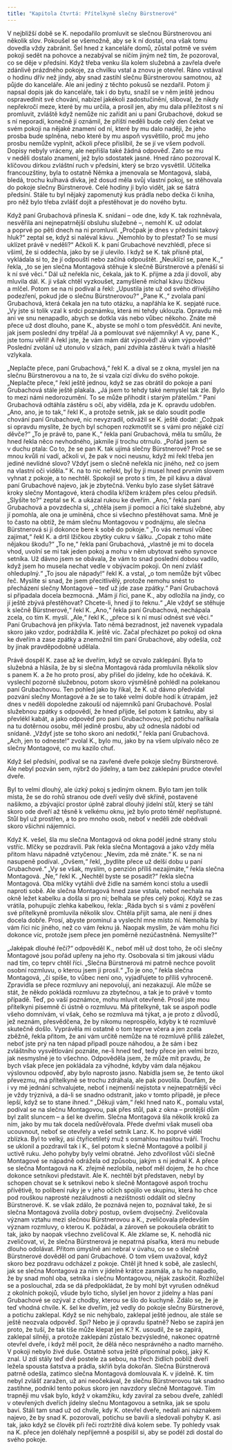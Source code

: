 ```yaml
---
title: "Kapitola čtvrtá: Přítelkyně slečny Bürstnerové"
---
```


V nejbližší době se K. nepodařilo promluvit se slečnou Bürstnerovou ani několik slov.
Pokoušel se všemožně, aby se k ní dostal, ona však tomu dovedla vždy zabránit.
Šel hned z kanceláře domů, zůstal potmě ve svém pokoji sedět na pohovce a nezabýval se ničím jiným než tím, že pozoroval, co se děje v předsíni.
Když třeba venku šla kolem služebná a zavřela dveře zdánlivě prázdného pokoje, za chvilku vstal a znovu je otevřel.
Ráno vstával o hodinu dřív než jindy, aby snad zastihl slečnu Bürstnerovou samotnou, až půjde do kanceláře.
Ale ani jediný z těchto pokusů se nezdařil.
Potom jí napsal dopis jak do kanceláře, tak i do bytu, snažil se v něm ještě jednou ospravedlnit své chování, nabízel jakékoli zadostučinění, sliboval, že nikdy nepřekročí meze, které by mu určila, a prosil jen, aby mu dala příležitost s ní promluvit, zvláště když nemůže nic zařídit ani u paní Grubachové, dokud se s ní neporadí, konečně jí oznámil, že příští neděli bude celý den čekat ve svém pokoji na nějaké znamení od ní, které by mu dalo naději, že jeho prosba bude splněna, nebo které by mu aspoň vysvětlilo, proč mu jeho prosbu nemůže vyplnit, ačkoli přece přislíbil, že se jí ve všem podvolí.
Dopisy nebyly vráceny, ale nepřišla také žádná odpověď.
Zato se mu v neděli dostalo znamení, jež bylo sdostatek jasné.
Hned ráno pozoroval K. klíčovou dírkou zvláštní ruch v předsíni, který se brzo vysvětlil.
Učitelka francouzštiny, byla to ostatně Němka a jmenovala se Montagová, slabá, bledá, trochu kulhavá dívka, jež dosud měla svůj vlastní pokoj, se stěhovala do pokoje slečny Bürstnerové.
Celé hodiny ji bylo vidět, jak se šátrá předsíní.
Stále tu byl nějaký zapomenutý kus prádla nebo dečka či kniha, pro něž bylo třeba zvlášť dojít a přestěhovat je do nového bytu.

Když paní Grubachová přinesla K. snídani – ode dne, kdy K. tak rozhněvala, nesvěřila ani nejnepatrnější obsluhu služebné –, nemohl K. už odolat a poprvé po pěti dnech na ni promluvil.
„Proč­pak je dnes v předsíni takový hluk?“ zeptal se, když si naléval kávu.
„Nemohlo by to přestat? To se musí uklízet právě v neděli?“ Ačkoli K. k paní Grubachové nevzhlédl, přece si všiml, že si oddechla, jako by se jí ulevilo.
I když se K. tak přísně ptal, vykládala si to, že jí odpouští nebo začíná odpouštět.
„Neuklízí se, pane K.,“ řekla, „to se jen slečna Montagová stěhuje k slečně Bürstnerové a přenáší si k ní své věci.“
Dál už neřekla nic, čekala, jak to K. přijme a zda jí dovolí, aby mluvila dál.
K. ji však chtěl vyzkoušet, zamyšleně míchal kávu lžičkou a mlčel.
Potom se na ni podíval a řekl: „Upustila jste už od svého dřívějšího podezření, pokud jde o slečnu Bürstnerovou?“
„Pane K.,“ zvolala paní Grubachová, která čekala jen na tuto otázku, a napřáhla ke K. sepjaté ruce. „Vy jste si tolik vzal k srdci poznámku, která mi tehdy uklouzla.
Opravdu mě ani ve snu nenapadlo, abych se dotkla vás nebo vůbec někoho.
Znáte mě přece už dost dlouho, pane K., abyste se mohl o tom přesvědčit.
Ani nevíte, jak jsem poslední dny trpěla! Já a pomlouvat své nájemníky!
A vy, pane K., jste tomu věřil! A řekl jste, že vám mám dát výpověď! Já vám výpověď!“
Poslední zvolání už utonulo v slzách, paní zdvihla zástěru k tváři a hlasitě vzlykala.

„Neplačte přece, paní Grubachová,“ řekl K. a díval se z okna, myslel jen na slečnu Bürstnerovou a na to, že si vzala cizí dívku do svého pokoje.
„Neplačte přece,“ řekl ještě jednou, když se zas obrátil do pokoje a paní Grubachová stále ještě plakala.
„Já jsem to tehdy také nemyslel tak zle.
Bylo to mezi námi nedorozumění.
To se může přihodit i starým přátelům.“
Paní Grubachová odtáhla zástěru s očí, aby viděla, zda je K. opravdu udobřen.
„Ano, ano, je to tak,“
řekl K., a protože setník, jak se dalo soudit podle chování paní Grubachové, nic nevyzradil, odvážil se K. ještě dodat: „Cožpak si opravdu myslíte, že bych byl schopen rozkmotřit se s vámi pro nějaké cizí děvče?“
„To je právě to, pane K.,“ řekla paní Grubachová, měla tu smůlu, že hned řekla něco nevhodného, jakmile jí trochu otrnulo.
„Pořád jsem se v duchu ptala: Co to, že se pan K. tak ujímá slečny Bürstnerové? Proč se se mnou kvůli ní vadí, ačkoli ví, že pak v noci neusnu, když mi řekl třeba jen jediné nevlídné slovo? Vždyť jsem o slečně neřekla nic jiného, než co jsem na vlastní oči viděla.“
K. na to nic neřekl, byl by ji musel hned prvním slovem vyhnat z pokoje, a to nechtěl.
Spokojil se proto s tím, že pil kávu a dával paní Grubachové najevo, jak je zbytečná.
Venku bylo zase slyšet šátravé kroky slečny Montagové, která chodila křížem krážem přes celou předsíň.
„Slyšíte to?“ zeptal se K. a ukázal rukou ke dveřím.
„Ano,“ řekla paní Grubachová a povzdechla si, „chtěla jsem jí pomoci a říci také služebné, aby jí pomohla, ale ona je umíněná, chce si všechno přestěhovat sama.
Mně je to často na obtíž, že mám slečnu Montagovou v podnájmu, ale slečna Bürstnerová si ji dokonce bere k sobě do pokoje.“
„To vás nemusí vůbec zajímat,“ řekl K. a drtil lžičkou zbytky cukru v šálku.
„Copak z toho máte nějakou škodu?“ „To ne,“ řekla paní Grubachová, „vlastně je mi to docela vhod, uvolní se mi tak jeden pokoj a mohu v něm ubytovat svého synovce setníka.
Už dávno jsem se obávala, že vám to snad poslední dobou vadilo, když jsem ho musela nechat vedle v obývacím pokoji.
On není zvlášť ohleduplný.“
„To jsou ale nápady!“ řekl K. a vstal, „o tom nemůže být vůbec řeč.
Myslíte si snad, že jsem přecitlivělý, protože nemohu snést to přecházení slečny Montagové – teď už jde zase zpátky.“
Paní Grubachová si připadala docela bezmocná.
„Mám jí říci, pane K., aby odložila na jindy, co jí ještě zbývá přestěhovat? Chcete-li, hned jí to řeknu.“
„Ale vždyť se stěhuje k slečně Bürstnerové,“ řekl K. „Ano,“ řekla paní Grubachová, nechápala zcela, co tím K. myslí. „Ale,“ řekl K., „přece si k ní musí odnést své věci.“
Paní Grubachová jen přikývla.
Tato němá bezradnost, jež navenek vypadala skoro jako vzdor, podráždila K. ještě víc. Začal přecházet po pokoji od okna ke dveřím a zase zpátky a znemožnil tím paní Grubachové, aby odešla, což by jinak pravděpodobně udělala.

Právě dospěl K. zase až ke dveřím, když se ozvalo zaklepání.
Byla to služebná a hlásila, že by si slečna Montagová ráda promluvila několik slov s panem K. a že ho proto prosí, aby přišel do jídelny, kde ho očekává.
K. vyslechl pozorně služebnou, potom skoro výsměšně pohlédl na polekanou paní Grubachovou.
Ten pohled jako by říkal, že K. už dávno předvídal pozvání slečny Montagové a že se to také velmi dobře hodí k útrapám, jež dnes v neděli dopoledne zakouší od nájemníků paní Grubachové.
Poslal služebnou zpátky s odpovědí, že hned přijde, šel potom k šatníku, aby si převlékl kabát, a jako odpověď pro paní Grubachovou, jež potichu naříkala na tu dotěrnou osobu, měl jedině prosbu, aby už odnesla nádobí od snídaně.
„Vždyť jste se toho skoro ani nedotkl,“ řekla paní Grubachová.
„Ach, jen to odneste!“
zvolal K., bylo mu, jako by na všem ulpívalo něco ze slečny Montagové, co mu kazilo chuť.

Když šel předsíní, podíval se na zavřené dveře pokoje slečny Bürstnerové.
Ale nebyl pozván sem, nýbrž do jídelny, a tam bez zaklepání prudce otevřel dveře.

Byl to velmi dlouhý, ale úzký pokoj s jediným oknem.
Bylo tam jen tolik místa, že se do rohů stranou ode dveří vešly dvě skříně, postavené našikmo, a zbývající prostor úplně zabral dlouhý jídelní stůl, který se táhl skoro ode dveří až těsně k velkému oknu, jež bylo proto téměř nepřístupné.
Stůl byl už prostřen, a to pro mnoho osob, neboť v neděli zde obědvali skoro všichni nájemníci.

Když K. vešel, šla mu slečna Montagová od okna podél jedné strany stolu vstříc.
Mlčky se pozdravili.
Pak řekla slečna Montagová a jako vždy měla přitom hlavu nápadně vztyčenou: „Nevím, zda mě znáte.“
K. se na ni nasupeně podíval.
„Ovšem,“ řekl, „bydlíte přece už delší dobu u paní Grubachové.“
„Vy se však, myslím, o penzión příliš nezajímáte,“ řekla slečna Montagová.
„Ne,“ řekl K. „Nechtěl byste se posadit?“ řekla slečna Montagová.
Oba mlčky vytáhli dvě židle na samém konci stolu a usedli naproti sobě.
Ale slečna Montagová hned zase vstala, neboť nechala na okně ležet kabelku a došla si pro ni; belhala se přes celý pokoj.
Když se zas vrátila, pohupujíc zlehka kabelkou, řekla: „Ráda bych si s vámi z pověření své přítelkyně promluvila několik slov.
Chtěla přijít sama, ale není jí dnes docela dobře.
Prosí, abyste prominul a vyslechl mne místo ní.
Nemohla by vám říci nic jiného, než co vám řeknu já.
Naopak myslím, že vám mohu říci dokonce víc, protože jsem přece jen poměrně nezúčastněná.
Nemyslíte?“

„Jaképak dlouhé řeči?“
odpověděl K., neboť měl už dost toho, že oči slečny Montagové jsou pořád upřeny na jeho rty.
Osobovala si tím jakousi vládu nad tím, co teprv chtěl říci.
„Slečna Bürstnerová mi patrně nechce povolit osobní rozmluvu, o kterou jsem ji prosil.“
„To je ono,“ řekla slečna Montagová, „či spíše, to vůbec není ono, vyjadřujete to příliš vyhroceně.
Zpravidla se přece rozmluvy ani nepovolují, ani nezakazují.
Ale může se stát, že někdo pokládá rozmluvu za zbytečnou, a tak je to právě v tomto případě.
Teď, po vaší poznámce, mohu mluvit otevřeně.
Prosil jste mou přítelkyni písemně či ústně o rozmluvu.
Má přítelkyně, tak se aspoň podle všeho domnívám, ví však, čeho se rozmluva má týkat, a je proto z důvodů, jež neznám, přesvědčena, že by nikomu neprospělo, kdyby k té rozmluvě skutečně došlo.
Vyprávěla mi ostatně o tom teprve včera a jen zcela zběžně, řekla přitom, že ani vám určitě nemůže na té rozmluvě příliš záležet, neboť jste prý na ten nápad připadl pouze náhodou, a že sám i bez zvláštního vysvětlování poznáte, ne-li hned teď, tedy přece jen velmi brzo, jak nesmyslné je to všechno.
Odpověděla jsem, že může mít pravdu, že bych však přece jen pokládala za výhodné, kdyby vám dala nějakou výslovnou odpověď, aby bylo naprosto jasno.
Nabídla jsem se, že tento úkol převezmu, má přítelkyně se trochu zdráhala, ale pak povolila.
Doufám, že i vy mé jednání schvalujete, neboť i nejmenší nejistota v nejnepatrnější věci je vždy trýznivá, a dá-li se snadno odstranit, jako v tomto případě, je přece lepší, když se to stane ihned.“
„Děkuji vám,“ řekl hned nato K., pomalu vstal, podíval se na slečnu Montagovou, pak přes stůl, pak z okna – protější dům byl zalit sluncem – a šel ke dveřím.
Slečna Montagová šla několik kroků za ním, jako by mu tak docela nedůvěřovala.
Přede dveřmi však museli oba ucouvnout, neboť se otevřely a vešel setník Lanz.
K. ho poprvé viděl zblízka.
Byl to velký, asi čtyřicetiletý muž s osmahlou masitou tváří.
Trochu se uklonil a pozdravil tak i K., šel potom k slečně Montagové a políbil jí uctivě ruku.
Jeho pohyby byly velmi obratné.
Jeho zdvořilost vůči slečně Montagové se nápadně odrážela od způsobu, jakým s ní jednal K. A přece se slečna Montagová na K. zřejmě nezlobila, neboť měl dojem, že ho chce dokonce setníkovi představit.
Ale K. nechtěl být představen, nebyl by schopen chovat se k setníkovi nebo k slečně Montagové aspoň trochu přívětivě, to políbení ruky je v jeho očích spojilo ve skupinu, která ho chce pod rouškou naprosté nezáludnosti a nezištnosti oddálit od slečny Bürstnerové.
K. se však zdálo, že poznává nejen to, poznával také, že si slečna Montagová zvolila dobrý postup, ovšem dvojsečný.
Zveličovala význam vztahu mezi slečnou Bürstnerovou a K., zveličovala především význam rozmluvy, o kterou K. požádal, a zároveň se pokoušela obrátit to tak, jako by naopak všechno zveličoval K. Ale zklame se, K. nehodlá nic zveličovat, ví, že slečna Bürstnerová je nepatrná písařka, která mu nebude dlouho odolávat.
Přitom úmyslně ani nebral v úvahu, co se o slečně Bürstnerové dověděl od paní Grubachové.
O tom všem uvažoval, když skoro bez pozdravu odcházel z pokoje.
Chtěl jít hned k sobě, ale zaslechl, jak se slečna Montagová za ním v jídelně krátce zasmála, a tu ho napadlo, že by snad mohl oba, setníka i slečnu Montagovou, nějak zaskočit.
Rozhlížel se a poslouchal, zda se dá předpokládat, že by mohl být vyrušen odněkud z okolních pokojů, všude bylo ticho, slyšel jen hovor z jídelny a hlas paní Grubachové se ozýval z chodby, kterou se šlo do kuchyně.
Zdálo se, že je teď vhodná chvíle.
K. šel ke dveřím, jež vedly do pokoje slečny Bürstnerové, a potichu zaklepal.
Když se nic nehýbalo, zaklepal ještě jednou, ale stále se ještě neozvala odpověď.
Spí? Nebo je jí opravdu špatně? Nebo se zapírá jen proto, že tuší, že tak tiše může klepat jen K.?
K. usoudil, že se zapírá, zaklepal silněji, a protože zaklepání zůstalo bezvýsledné, nakonec opatrně otevřel dveře, i když měl pocit, že dělá něco nesprávného a nadto marného.
V pokoji nebylo živé duše.
Ostatně sotva ještě připomínal pokoj, jaký K. znal. U zdi stály teď dvě postele za sebou, na třech židlích poblíž dveří ležela spousta šatstva a prádla, skříň byla dokořán.
Slečna Bürstnerová patrně odešla, zatímco slečna Montagová domlouvala K. v jídelně. K. tím nebyl zvlášť zaražen, už ani neočekával, že slečnu Bürstnerovou tak snadno zastihne, podnikl tento pokus skoro jen navzdory slečně Montagové.
Tím trapněji mu však bylo, když v okamžiku, kdy zavíral za sebou dveře, zahlédl v otevřených dveřích jídelny slečnu Montagovou a setníka, jak se spolu baví.
Stáli tam snad už od chvíle, kdy K. otevřel dveře, nedali ani náznakem najevo, že by snad K. pozorovali, potichu se bavili a sledovali pohyby K. asi tak, jako když se člověk při řeči roztržitě dívá kolem sebe.
Ty pohledy vsak na K. přece jen doléhaly nepříjemně a pospíšil si, aby se podél zdi dostal do svého pokoje.
